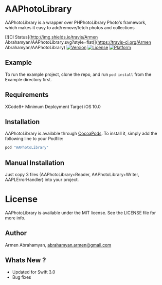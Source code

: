 # AAPhotoLibrary
AAPhotoLibrary is a wrapper over PHPhotoLibrary Photo's framework, which makes it easy to add/remove/fetch photos and collections

[![CI Status](http://img.shields.io/travis/Armen Abrahamyan/AAPhotoLibrary.svg?style=flat)](https://travis-ci.org/Armen Abrahamyan/AAPhotoLibrary)
[![Version](https://img.shields.io/cocoapods/v/AAPhotoLibrary.svg?style=flat)](http://cocoapods.org/pods/AAPhotoLibrary)
[![License](https://img.shields.io/cocoapods/l/AAPhotoLibrary.svg?style=flat)](http://cocoapods.org/pods/AAPhotoLibrary)
[![Platform](https://img.shields.io/cocoapods/p/AAPhotoLibrary.svg?style=flat)](http://cocoapods.org/pods/AAPhotoLibrary)

## Example

To run the example project, clone the repo, and run `pod install` from the Example directory first.

## Requirements
XCode8+
Minimum Deployment Target iOS 10.0

## Installation

AAPhotoLibrary is available through [CocoaPods](http://cocoapods.org). To install
it, simply add the following line to your Podfile:

```ruby
pod "AAPhotoLibrary"
```

## Manual Installation
Just copy 3 files (AAPhotoLibrary+Reader, AAPhotoLibrary+Writer, AAPLErrorHandler) into your project.

# License

AAPhotoLibrary is available under the MIT license. See the LICENSE file for more info.

## Author

Armen Abrahamyan, abrahamyan.armen@gmail.com

## Whats New ?
* Updated for Swift 3.0
* Bug fixes
